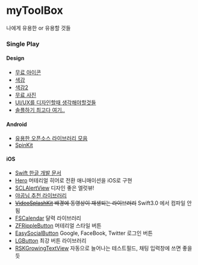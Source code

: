 # myToolBox
나에게 유용한 or 유용할 것들

### Single Play
#### Design
- [무료 아이콘](https://icons8.com/)   
- [색감](http://flatuicolors.com/)
- [색감2](https://www.materialui.co/)
- [무료 사진](http://thestocks.im/?ref=flatuicolors.com)
- [UI/UX를 디자인할때 생각해야할것들](https://medium.com/@Yunkom/%EB%86%93%EC%B9%98%EA%B8%B0-%EC%89%AC%EC%9A%B4-states-of-ui-design-29d10fdf3219)
- [솔플하기 최고다 여기..](https://resource.8ball.studio/)

#### Android
- [유용한 오픈소스 라이브러리 모음](http://pluu.github.io/blog/android/oepnsource/2015/05/11/android-opensource/)
- [SpinKit ](https://github.com/ybq/Android-SpinKit)

#### iOS
- [Swift 한글 개발 문서](http://swift.leantra.kr/)
- [Hero](https://github.com/lkzhao/Hero) 머테리얼 히어로 전환 애니매이션을 iOS로 구현
- [SCLAlertView](https://github.com/vikmeup/SCLAlertView-Swift) 디자인 좋은 엘럿뷰!
- [야곰님 추천 라이브러리](http://blog.yagom.net/532)
- <del>[VideoSplashKit](https://github.com/svtek/VideoSplashKit) 배경에 동영상이 재생되는 라이브러리</del> Swift3.0 에서 컴파일 안됨
- [FSCalendar](https://github.com/WenchaoD/FSCalendar) 달력 라이브러리
- [ZFRippleButton](https://github.com/zoonooz/ZFRippleButton) 머테리얼 스타일 버튼
- [EasySocialButton](https://github.com/Minitour/EasySocialButton) Google, FaceBook, Twitter 로그인 버튼
- [LGButton](https://github.com/loregr/LGButton) 최강 버튼 라이브러리
- [RSKGrowingTextView](https://github.com/ruslanskorb/RSKGrowingTextView) 자동으로 늘어나는 테스트필드, 채팅 입력창에 쓰면 좋을듯
